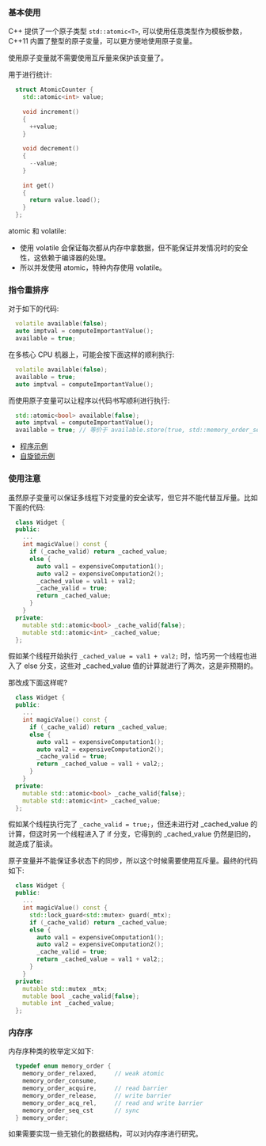 

### 基本使用

C++ 提供了一个原子类型 `std::atomic<T>`, 可以使用任意类型作为模板参数，C++11 内置了整型的原子变量，可以更方便地使用原子变量。

使用原子变量就不需要使用互斥量来保护该变量了。

用于进行统计:
```c++  
  struct AtomicCounter {
    std::atomic<int> value;
    
    void increment()
    {
      ++value;
    }
    
    void decrement()
    {
      --value;
    }
    
    int get()
    {
      return value.load();
    }
  };
```

atomic 和 volatile:
- 使用 volatile 会保证每次都从内存中拿数据，但不能保证并发情况时的安全性，这依赖于编译器的处理。
- 所以并发使用 atomic，特种内存使用 volatile。

### 指令重排序

对于如下的代码:
```c++
  volatile available(false);
  auto imptval = computeImportantValue();
  available = true;
```

在多核心 CPU 机器上，可能会按下面这样的顺利执行:
```c++
  volatile available(false);
  available = true;
  auto imptval = computeImportantValue();
```

而使用原子变量可以让程序以代码书写顺利进行执行:
```c++
  std::atomic<bool> available(false);
  auto imptval = computeImportantValue();
  available = true; // 等价于 available.store(true, std::memory_order_seq_cst);
```

- [程序示例](t/04_atomic.cpp)
- [自旋锁示例](t/04_spin_mutex.cpp)

### 使用注意

虽然原子变量可以保证多线程下对变量的安全读写，但它并不能代替互斥量。比如下面的代码:
```c++
  class Widget {
  public:
    ...
    int magicValue() const {
      if (_cache_valid) return _cached_value;
      else {
        auto val1 = expensiveComputation1();
        auto val2 = expensiveComputation2();
        _cached_value = val1 + val2;
        _cache_valid = true;
        return _cached_value;
      }
    }
  private:
    mutable std::atomic<bool> _cache_valid{false};
    mutable std::atomic<int> _cached_value;
  };
```
假如某个线程开始执行 `_cached_value = val1 + val2;` 时，恰巧另一个线程也进入了 else 分支，这些对 _cached_value 值的计算就进行了两次，这是非预期的。

那改成下面这样呢?
```c++
  class Widget {
  public:
    ...
    int magicValue() const {
      if (_cache_valid) return _cached_value;
      else {
        auto val1 = expensiveComputation1();
        auto val2 = expensiveComputation2();
        _cache_valid = true;
        return _cached_value = val1 + val2;;
      }
    }
  private:
    mutable std::atomic<bool> _cache_valid{false};
    mutable std::atomic<int> _cached_value;
  };
```
假如某个线程执行完了 `_cache_valid = true;`，但还未进行对 _cached_value 的计算，但这时另一个线程进入了 if 分支，它得到的 _cached_value 仍然是旧的，就造成了脏读。

原子变量并不能保证多状态下的同步，所以这个时候需要使用互斥量。最终的代码如下:
```c++
  class Widget {
  public:
    ...
    int magicValue() const {
      std::lock_guard<std::mutex> guard(_mtx);
      if (_cache_valid) return _cached_value;
      else {
        auto val1 = expensiveComputation1();
        auto val2 = expensiveComputation2();
        _cache_valid = true;
        return _cached_value = val1 + val2;;
      }
    }
  private:
    mutable std::mutex _mtx;
    mutable bool _cache_valid{false};
    mutable int _cached_value;
  };
```

### 内存序

内存序种类的枚举定义如下:
```c++
  typedef enum memory_order {
    memory_order_relaxed,     // weak atomic
    memory_order_consume,
    memory_order_acquire,     // read barrier
    memory_order_release,     // write barrier
    memory_order_acq_rel,     // read and write barrier
    memory_order_seq_cst      // sync
  } memory_order;
```
如果需要实现一些无锁化的数据结构，可以对内存序进行研究。
